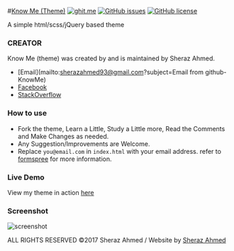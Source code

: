 #[Know Me (Theme)](https://github.com/isheraz/know-more.git)
[![ghit.me](https://ghit.me/badge.svg?style=flat-square&repo=isheraz/know-more)](https://ghit.me/repo/isheraz/know-more)
[![GitHub issues](https://img.shields.io/github/issues/isheraz/know-more.svg?style=flat-square)](https://github.com/isheraz/know-more/issues)
[![GitHub license](https://img.shields.io/badge/license-MIT-blue.svg?style=flat-square)](https://raw.githubusercontent.com/isheraz/know-more/master/LICENSE.txt)


A simple html/scss/jQuery based theme

### CREATOR
Know Me (theme) was created by and is maintained by Sheraz Ahmed.
 - [Email](mailto:sherazahmed93@gmail.com?subject=Email from github-KnowMe)
 - [Facebook](https://www.facebook.com/ranasherazahmed)
 - [StackOverflow](http://stackoverflow.com/cv/isheraz)
 
### How to use
 - Fork the theme, Learn a Little, Study a Little more, Read the Comments and Make Changes as needed. 
 - Any Suggestion/Improvements are Welcome.
 - Replace `you@email.com` in `index.html` with your email address. refer to [formspree](http://formspree.io/) for more information.
 
### Live Demo
View my theme in action [here](https://isheraz.github.io/know-more/)

### Screenshot
![screenshot](https://rawgit.com/isheraz/know-more/master/screenshot.png)


ALL RIGHTS RESERVED &copy;2017 Sheraz Ahmed  /  Website by [Sheraz Ahmed](https://github.com/isheraz)